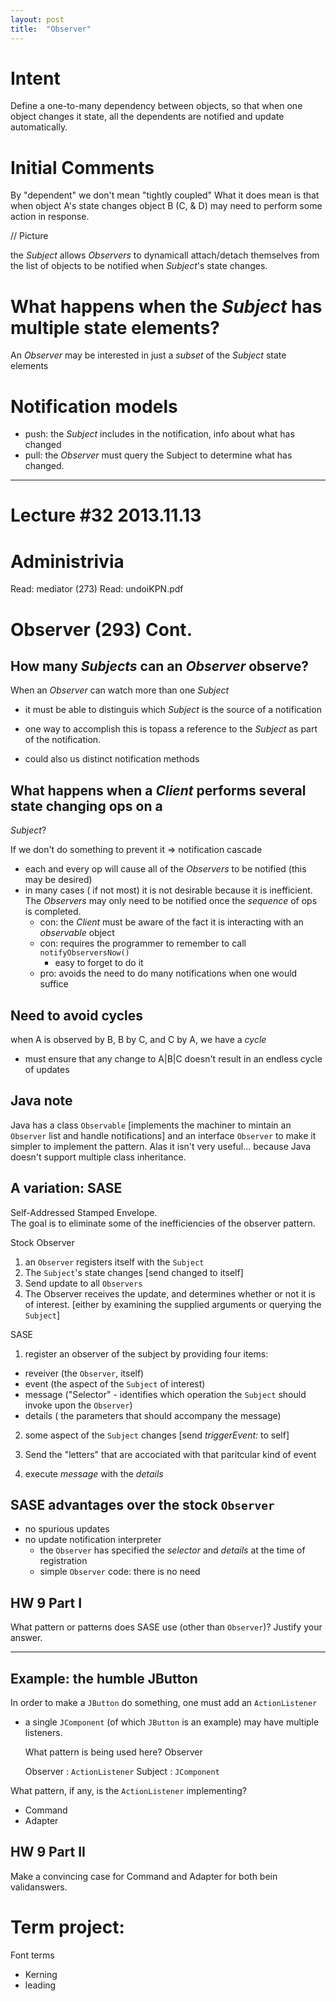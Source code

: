 ```yaml
---
layout: post 
title:  "Observer" 
---
```


# Intent 
Define a one-to-many dependency between objects, so that when one object changes
it state, all the dependents are notified and update automatically.

# Initial Comments
By "dependent" we don't mean "tightly coupled" What it does mean is that when
object A's state changes object B (C, & D) may need to perform some action in
response.

// Picture

the *Subject* allows *Observers* to dynamicall attach/detach themselves from the
list of objects to be notified when *Subject*'s state changes.

# What happens when the _Subject_ has multiple state elements?  
An *Observer* may be interested in just a _subset_ of the *Subject* state
elements

# Notification models  
* push: the *Subject* includes in the notification, info about what has changed
* pull: the *Observer* must query the Subject to determine what has changed.

-----
  
# Lecture #32 2013.11.13
  
# Administrivia 
Read: mediator (273)
Read: undoiKPN.pdf  


# Observer (293) Cont.
## How many _Subjects_ can an _Observer_ observe?
When an *Observer* can watch more than one *Subject*  

* it must be able to distinguis which *Subject* is the source of a notification
* one way to accomplish this is topass a reference to the *Subject* as part of
  the notification.
  
* could also us distinct notification methods


## What happens when a _Client_ performs several state changing ops on a
_Subject_?

  
If we don't do something to prevent it => notification cascade
* each and every op will cause all of the *Observers* to be notified (this may
  be desired)  
* in many cases ( if not most) it is not desirable because it is inefficient.
  The *Observers* may only need to be notified once the _sequence_ of ops is
  completed.
    * con: the *Client* must be aware of the fact it is interacting with an
      _observable_ object  
    * con: requires the programmer to remember to call `notifyObserversNow()`  
        * easy to forget to do it
    * pro: avoids the need to do many notifications when one would suffice

## Need to avoid cycles
when A is observed by B, B by C, and C by A, we have a _cycle_
* must ensure that any change to A|B|C doesn't result in an endless cycle of
  updates

## Java note
Java has a class `Observable` [implements the machiner to mintain an `Observer`
list and handle notifications] and an interface `Observer` to make it simpler to
implement the pattern. Alas it isn't very useful... because Java doesn't support
multiple class inheritance.

## A variation: SASE
Self-Addressed Stamped Envelope.  
The goal is to eliminate some of the inefficiencies of the observer pattern.  

Stock Observer  

1. an `Observer` registers itself with the `Subject`  
2. The `Subject`'s state changes [send changed to itself]  
3. Send update to all `Observers`    
4. The Observer receives the update, and determines whether or not it is of
   interest. [either by examining the supplied arguments or querying the
   `Subject`]



SASE  

1. register an observer of the subject by providing four items:
  
* reveiver (the `Observer`, itself)
* event (the aspect of the `Subject` of interest)
* message ("Selector" - identifies which operation the `Subject` should invoke
  upon the `Observer`)
* details ( the parameters that should accompany the message)

2. some aspect of the `Subject` changes [send _triggerEvent:_ to self]
  
3. Send the "letters" that are accociated with that paritcular kind of event  
4. execute _message_ with the _details_


## SASE advantages over the stock `Observer`  
* no spurious updates
* no update notification interpreter  
    * the `Observer` has specified the _selector_ and _details_ at the time of
      registration
    * simple `Observer` code: there is no need 

## HW 9 Part I
What pattern or patterns does SASE use (other than `Observer`)? Justify your
answer.

-----

## Example: the humble JButton
In order to make a `JButton` do something, one must add an `ActionListener`  

* a single `JComponent` (of which `JButton` is an example) may have multiple
  listeners.

  What pattern is being used here? Observer

  Observer : `ActionListener`
  Subject  : `JComponent`

What pattern, if any, is the `ActionListener` implementing?
  
* Command 
* Adapter

## HW 9 Part II
Make a convincing case for Command and Adapter for both bein validanswers.

# Term project: 
Font terms
* Kerning
* leading



